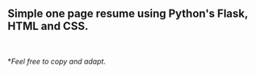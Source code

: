 

<br/>

## Simple one page resume using Python's Flask, HTML and CSS.

<br/>


**Feel free to copy and adapt.*


